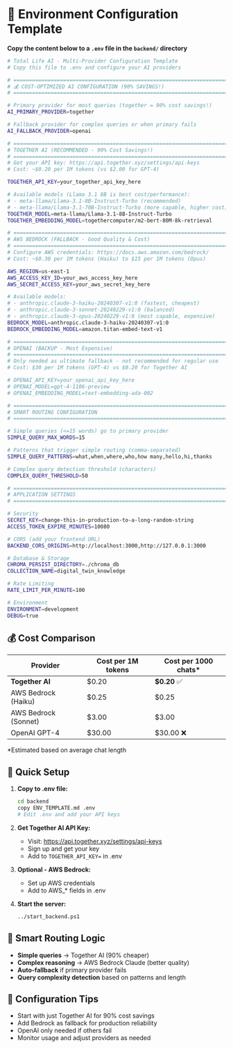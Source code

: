 # 🔧 Environment Configuration Template

**Copy the content below to a `.env` file in the `backend/` directory**

```bash
# Total Life AI - Multi-Provider Configuration Template
# Copy this file to .env and configure your AI providers

# =============================================================================  
# 💰 COST-OPTIMIZED AI CONFIGURATION (90% SAVINGS!)
# =============================================================================

# Primary provider for most queries (together = 90% cost savings!)
AI_PRIMARY_PROVIDER=together

# Fallback provider for complex queries or when primary fails  
AI_FALLBACK_PROVIDER=openai

# =============================================================================
# TOGETHER AI (RECOMMENDED - 90% Cost Savings!)
# =============================================================================
# Get your API key: https://api.together.xyz/settings/api-keys
# Cost: ~$0.20 per 1M tokens (vs $2.00 for GPT-4)

TOGETHER_API_KEY=your_together_api_key_here

# Available models (Llama 3.1 8B is best cost/performance):
# - meta-llama/Llama-3.1-8B-Instruct-Turbo (recommended)
# - meta-llama/Llama-3.1-70B-Instruct-Turbo (more capable, higher cost)
TOGETHER_MODEL=meta-llama/Llama-3.1-8B-Instruct-Turbo
TOGETHER_EMBEDDING_MODEL=togethercomputer/m2-bert-80M-8k-retrieval

# =============================================================================
# AWS BEDROCK (FALLBACK - Good Quality & Cost)
# =============================================================================
# Configure AWS credentials: https://docs.aws.amazon.com/bedrock/
# Cost: ~$0.30 per 1M tokens (Haiku) to $15 per 1M tokens (Opus)

AWS_REGION=us-east-1
AWS_ACCESS_KEY_ID=your_aws_access_key_here
AWS_SECRET_ACCESS_KEY=your_aws_secret_key_here

# Available models:
# - anthropic.claude-3-haiku-20240307-v1:0 (fastest, cheapest)
# - anthropic.claude-3-sonnet-20240229-v1:0 (balanced)
# - anthropic.claude-3-opus-20240229-v1:0 (most capable, expensive)
BEDROCK_MODEL=anthropic.claude-3-haiku-20240307-v1:0
BEDROCK_EMBEDDING_MODEL=amazon.titan-embed-text-v1

# =============================================================================
# OPENAI (BACKUP - Most Expensive)
# =============================================================================
# Only needed as ultimate fallback - not recommended for regular use
# Cost: $30 per 1M tokens (GPT-4) vs $0.20 for Together AI

# OPENAI_API_KEY=your_openai_api_key_here
# OPENAI_MODEL=gpt-4-1106-preview
# OPENAI_EMBEDDING_MODEL=text-embedding-ada-002

# =============================================================================
# SMART ROUTING CONFIGURATION
# =============================================================================

# Simple queries (<=15 words) go to primary provider
SIMPLE_QUERY_MAX_WORDS=15

# Patterns that trigger simple routing (comma-separated)
SIMPLE_QUERY_PATTERNS=what,when,where,who,how many,hello,hi,thanks

# Complex query detection threshold (characters)
COMPLEX_QUERY_THRESHOLD=50

# =============================================================================
# APPLICATION SETTINGS  
# =============================================================================

# Security
SECRET_KEY=change-this-in-production-to-a-long-random-string
ACCESS_TOKEN_EXPIRE_MINUTES=10080

# CORS (add your frontend URL)
BACKEND_CORS_ORIGINS=http://localhost:3000,http://127.0.0.1:3000

# Database & Storage
CHROMA_PERSIST_DIRECTORY=./chroma_db
COLLECTION_NAME=digital_twin_knowledge

# Rate Limiting
RATE_LIMIT_PER_MINUTE=100

# Environment
ENVIRONMENT=development
DEBUG=true
```

## 💰 Cost Comparison

| Provider | Cost per 1M tokens | Cost per 1000 chats* |
|----------|-------------------|---------------------|
| **Together AI** | $0.20 | **$0.20** ✅ |
| AWS Bedrock (Haiku) | $0.25 | $0.25 |
| AWS Bedrock (Sonnet) | $3.00 | $3.00 |
| OpenAI GPT-4 | $30.00 | $30.00 ❌ |

*Estimated based on average chat length

## 🚀 Quick Setup

1. **Copy to .env file:**
   ```bash
   cd backend
   copy ENV_TEMPLATE.md .env
   # Edit .env and add your API keys
   ```

2. **Get Together AI API Key:** 
   - Visit: https://api.together.xyz/settings/api-keys
   - Sign up and get your key
   - Add to `TOGETHER_API_KEY=` in .env

3. **Optional - AWS Bedrock:**
   - Set up AWS credentials
   - Add to AWS_* fields in .env

4. **Start the server:**
   ```bash
   ../start_backend.ps1
   ```

## 🎯 Smart Routing Logic

- **Simple queries** → Together AI (90% cheaper)
- **Complex reasoning** → AWS Bedrock Claude (better quality)  
- **Auto-fallback** if primary provider fails
- **Query complexity detection** based on patterns and length

## 🔧 Configuration Tips

- Start with just Together AI for 90% cost savings
- Add Bedrock as fallback for production reliability
- OpenAI only needed if others fail
- Monitor usage and adjust providers as needed
